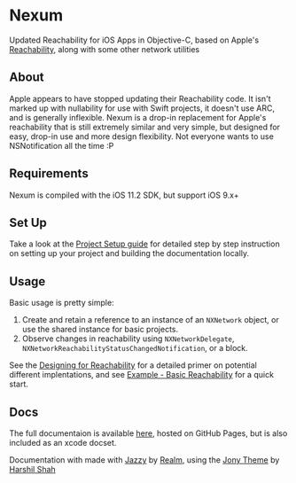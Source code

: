 # Nexum

Updated Reachability for iOS Apps in Objective-C, based on Apple's [Reachability](https://developer.apple.com/library/content/samplecode/Reachability/Introduction/Intro.html), along with some other network utilities

## About

Apple appears to have stopped updating their Reachability code. It isn't marked up with nullability for use with Swift projects, it doesn't use ARC, and is generally inflexible. Nexum is a drop-in replacement for Apple's reachability that is still extremely similar and very simple, but designed for easy, drop-in use and more design flexibility. Not everyone wants to use NSNotification all the time :P

## Requirements

Nexum is compiled with the iOS 11.2 SDK, but support iOS 9.x+

## Set Up

Take a look at the [Project Setup guide](https://code.vsanthanam.com/Nexum/Documentation/project-setup.html) for detailed step by step instruction on setting up your project and building the documentation locally.

## Usage

Basic usage is pretty simple:
1. Create and retain a reference to an instance of an `NXNetwork` object, or use the shared instance for basic projects.
2. Observe changes in reachability using `NXNetworkDelegate`,  `NXNetworkReachabilityStatusChangedNotification`, or a block.

See the  [Designing for Reachability](https://code.vsanthanam.com/Nexum/Documentation/designing-for-reachability.html) for a detailed primer on potential different implentations, and see [Example - Basic Reachability](https://code.vsanthanam.com/Nexum/Documentation/example---basic-reachability.html) for a quick start.

## Docs

The full documentaion is available [here](https://code.vsanthanam.com/Nexum/Documentation/), hosted on GitHub Pages, but is also included as an xcode docset.

Documentation with made with [Jazzy](https://github.com/realm/jazzy) by [Realm](https://realm.io), using the [Jony Theme](https://github.com/HarshilShah/Jony) by [Harshil Shah](https://github.com/HarshilShah/)
